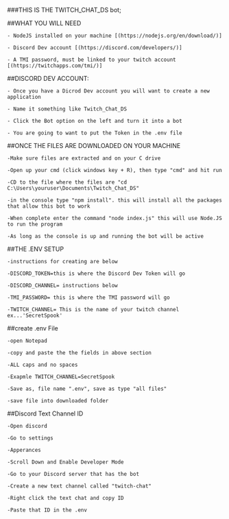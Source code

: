 ###THIS IS THE TWITCH_CHAT_DS bot;

##WHAT YOU WILL NEED

    - NodeJS installed on your machine [(https://nodejs.org/en/download/)]

    - Discord Dev account [(https://discord.com/developers/)]

    - A TMI password, must be linked to your twitch account [(https://twitchapps.com/tmi/)]

##DISCORD DEV ACCOUNT:


    - Once you have a Dicrod Dev account you will want to create a new application 

    - Name it something like Twitch_Chat_DS

    - Click the Bot option on the left and turn it into a bot

    - You are going to want to put the Token in the .env file

##ONCE THE FILES ARE DOWNLOADED ON YOUR MACHINE

    -Make sure files are extracted and on your C drive

    -Open up your cmd (click windows key + R), then type "cmd" and hit run

    -CD to the file where the files are "cd C:\Users\youruser\Documents\Twitch_Chat_DS"

    -in the console type "npm install". this will install all the packages that allow this bot to work

    -When complete enter the command "node index.js" this will use Node.JS to run the program

    -As long as the console is up and running the bot will be active




##THE .ENV SETUP 
    
    -instructions for creating are below

    -DISCORD_TOKEN=this is where the Discord Dev Token will go
    
    -DISCORD_CHANNEL= instructions below
    
    -TMI_PASSWORD= this is where the TMI password will go
    
    -TWITCH_CHANNEL= This is the name of your twitch channel ex...'SecretSpook'


##create .env File

    -open Notepad 

    -copy and paste the the fields in above section

    -ALL caps and no spaces

    -Exapmle TWITCH_CHANNEL=SecretSpook

    -Save as, file name ".env", save as type "all files"

    -save file into downloaded folder


##Discord Text Channel ID
    
    -Open discord

    -Go to settings

    -Apperances

    -Scroll Down and Enable Developer Mode 

    -Go to your Discord server that has the bot

    -Create a new text channel called "twitch-chat"

    -Right click the text chat and copy ID

    -Paste that ID in the .env 
